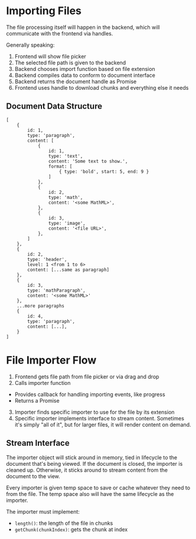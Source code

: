 # Importing Files

The file processing itself will happen in the backend, which will communicate with the frontend via handles.

Generally speaking:

1. Frontend will show file picker
2. The selected file path is given to the backend
3. Backend chooses import function based on file extension
4. Backend compiles data to conform to document interface
5. Backend returns the document handle as Promise
6. Frontend uses handle to download chunks and everything else it needs

## Document Data Structure

    [
        {
            id: 1,
            type: 'paragraph',
            content: [
                {
                    id: 1,
                    type: 'text',
                    content: 'Some text to show.',
                    format: [
                        { type: 'bold', start: 5, end: 9 }
                    ]
                },
                {
                    id: 2,
                    type: 'math',
                    content: '<some MathML>',
                },
                {
                    id: 3,
                    type: 'image',
                    content: '<file URL>',
                },
            ]
        },
        {
            id: 2,
            type: 'header',
            level: 1 <from 1 to 6>
            content: [...same as paragraph]
        },
        {
            id: 3,
            type: 'mathParagraph',
            content: '<some MathML>'
        },
        ...more paragraphs
        {
            id: 4,
            type: 'paragraph',
            content: [...],
        }
    ]

# File Importer Flow

1. Frontend gets file path from file picker or via drag and drop
2. Calls importer function
  * Provides callback for handling importing events, like progress
  * Returns a Promise
3. Importer finds specific importer to use for the file by its extension
4. Specific importer implements interface to stream content. Sometimes it's simply "all of it", but for larger files, it will render content on demand.

## Stream Interface

The importer object will stick around in memory, tied in lifecycle to the document that's being viewed. If the document is closed, the importer is cleaned up. Otherwise, it sticks around to stream content from the document to the view.

Every importer is given temp space to save or cache whatever they need to from the file. The temp space also will have the same lifecycle as the importer.

The importer must implement:

* `length()`: the length of the file in chunks
* `getChunk(chunkIndex)`: gets the chunk at index